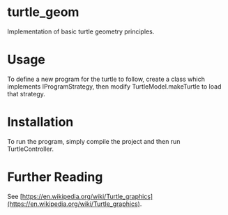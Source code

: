 # turtle_geom
Implementation of basic turtle geometry principles.

# Usage
To define a new program for the turtle to follow, create a class which implements IProgramStrategy, then modify TurtleModel.makeTurtle to load that strategy.

# Installation
To run the program, simply compile the project and then run TurtleController.

# Further Reading
See [https://en.wikipedia.org/wiki/Turtle_graphics](https://en.wikipedia.org/wiki/Turtle_graphics).
